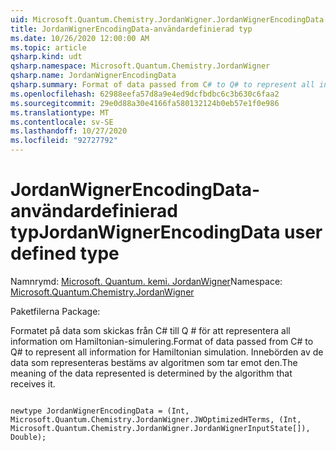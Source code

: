 ```yaml
---
uid: Microsoft.Quantum.Chemistry.JordanWigner.JordanWignerEncodingData
title: JordanWignerEncodingData-användardefinierad typ
ms.date: 10/26/2020 12:00:00 AM
ms.topic: article
qsharp.kind: udt
qsharp.namespace: Microsoft.Quantum.Chemistry.JordanWigner
qsharp.name: JordanWignerEncodingData
qsharp.summary: Format of data passed from C# to Q# to represent all information for Hamiltonian simulation. The meaning of the data represented is determined by the algorithm that receives it.
ms.openlocfilehash: 62988eefa57d8a9e4ed9dcfbdbc6c3b630c6faa2
ms.sourcegitcommit: 29e0d88a30e4166fa580132124b0eb57e1f0e986
ms.translationtype: MT
ms.contentlocale: sv-SE
ms.lasthandoff: 10/27/2020
ms.locfileid: "92727792"
---
```

# <a name="jordanwignerencodingdata-user-defined-type"></a><span data-ttu-id="7c091-102">JordanWignerEncodingData-användardefinierad typ</span><span class="sxs-lookup"><span data-stu-id="7c091-102">JordanWignerEncodingData user defined type</span></span>

<span data-ttu-id="7c091-103">Namnrymd: [Microsoft. Quantum. kemi. JordanWigner](xref:Microsoft.Quantum.Chemistry.JordanWigner)</span><span class="sxs-lookup"><span data-stu-id="7c091-103">Namespace: [Microsoft.Quantum.Chemistry.JordanWigner](xref:Microsoft.Quantum.Chemistry.JordanWigner)</span></span>

<span data-ttu-id="7c091-104">Paketfilerna [](https://nuget.org/packages/)</span><span class="sxs-lookup"><span data-stu-id="7c091-104">Package: [](https://nuget.org/packages/)</span></span>


<span data-ttu-id="7c091-105">Formatet på data som skickas från C# till Q # för att representera all information om Hamiltonian-simulering.</span><span class="sxs-lookup"><span data-stu-id="7c091-105">Format of data passed from C# to Q# to represent all information for Hamiltonian simulation.</span></span>
<span data-ttu-id="7c091-106">Innebörden av de data som representeras bestäms av algoritmen som tar emot den.</span><span class="sxs-lookup"><span data-stu-id="7c091-106">The meaning of the data represented is determined by the algorithm that receives it.</span></span>

```qsharp

newtype JordanWignerEncodingData = (Int, Microsoft.Quantum.Chemistry.JordanWigner.JWOptimizedHTerms, (Int, Microsoft.Quantum.Chemistry.JordanWigner.JordanWignerInputState[]), Double);
```

